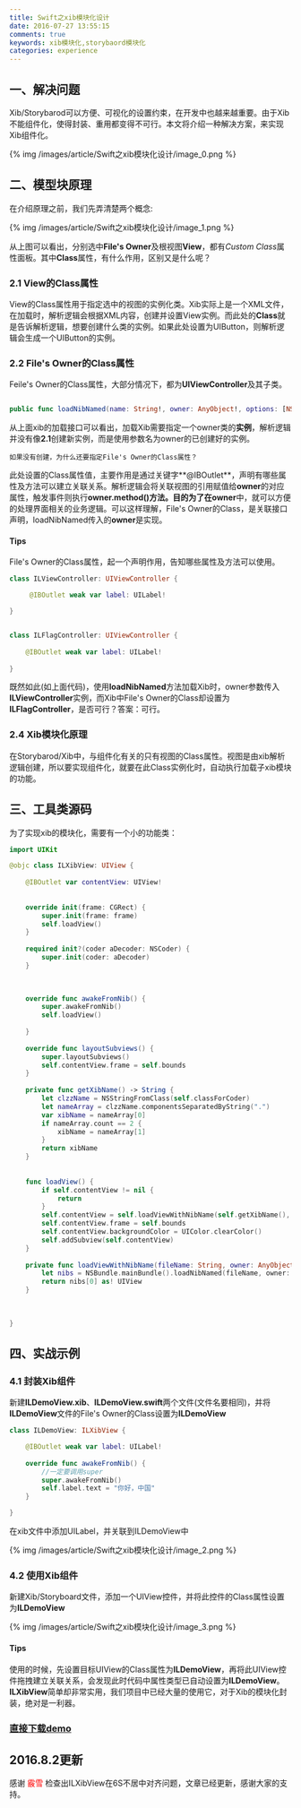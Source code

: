 ```yaml
---
title: Swift之xib模块化设计
date: 2016-07-27 13:55:15
comments: true
keywords: xib模块化,storybaord模块化
categories: experience
---
```

## 一、解决问题
Xib/Storybarod可以方便、可视化的设置约束，在开发中也越来越重要。由于Xib不能组件化，使得封装、重用都变得不可行。本文将介绍一种解决方案，来实现Xib组件化。

{% img /images/article/Swift之xib模块化设计/image_0.png %}

<!-- more -->

## 二、模型块原理

在介绍原理之前，我们先弄清楚两个概念:

{% img /images/article/Swift之xib模块化设计/image_1.png %}

从上图可以看出，分别选中**File's Owner**及根视图**View**，都有*Custom Class*属性面板。其中**Class**属性，有什么作用，区别又是什么呢？

### 2.1 View的Class属性

 View的Class属性用于指定选中的视图的实例化类。Xib实际上是一个XML文件，在加载时，解析逻辑会根据XML内容，创建并设置View实例。而此处的**Class**就是告诉解析逻辑，想要创建什么类的实例。如果此处设置为UIButton，则解析逻辑会生成一个UIButton的实例。
 
 
### 2.2 File's Owner的Class属性
 
Feile's Owner的Class属性，大部分情况下，都为**UIViewController**及其子类。


``` swift

public func loadNibNamed(name: String!, owner: AnyObject!, options: [NSObject : AnyObject]!) -> [AnyObject]!


```

从上面xib的加载接口可以看出，加载Xib需要指定一个owner类的**实例**，解析逻辑并没有像**2.1**创建新实例，而是使用参数名为owner的已创建好的实例。

	如果没有创建，为什么还要指定File's Owner的Class属性？

此处设置的Class属性值，主要作用是通过关键字**@IBOutlet**，声明有哪些属性及方法可以建立关联关系。解析逻辑会将关联视图的引用赋值给**owner**的对应属性，触发事件则执行**owner.method()**方法。目的为了在**owner**中，就可以方便的处理界面相关的业务逻辑。可以这样理解，File's Owner的Class，是关联接口声明，loadNibNamed传入的**owner**是实现。

#### Tips
File's Owner的Class属性，起一个声明作用，告知哪些属性及方法可以使用。

``` swift
class ILViewController: UIViewController {

     @IBOutlet weak var label: UILabel!

}


class ILFlagController: UIViewController {
    
    @IBOutlet weak var label: UILabel!
    
}
```


既然如此(如上面代码)，使用**loadNibNamed**方法加载Xib时，owner参数传入**ILViewController**实例，而Xib中File's Owner的Class却设置为**ILFlagController**，是否可行？答案：可行。

### 2.4 Xib模块化原理
在Storybarod/Xib中，与组件化有关的只有视图的Class属性。视图是由xib解析逻辑创建，所以要实现组件化，就要在此Class实例化时，自动执行加载子xib模块的功能。

## 三、工具类源码
为了实现xib的模块化，需要有一个小的功能类：


``` swift
import UIKit

@objc class ILXibView: UIView {
    
    @IBOutlet var contentView: UIView!
    
    
    override init(frame: CGRect) {
        super.init(frame: frame)
        self.loadView()
    }
    
    required init?(coder aDecoder: NSCoder) {
        super.init(coder: aDecoder)
    }

    
    
    override func awakeFromNib() {
        super.awakeFromNib()
        self.loadView()
        
    }
    
    override func layoutSubviews() {
        super.layoutSubviews()
        self.contentView.frame = self.bounds
    }
    
    private func getXibName() -> String {
        let clzzName = NSStringFromClass(self.classForCoder)
        let nameArray = clzzName.componentsSeparatedByString(".")
        var xibName = nameArray[0]
        if nameArray.count == 2 {
            xibName = nameArray[1]
        }
        return xibName
    }
    
    
    func loadView() {
        if self.contentView != nil {
            return
        }
        self.contentView = self.loadViewWithNibName(self.getXibName(), owner: self)
        self.contentView.frame = self.bounds
        self.contentView.backgroundColor = UIColor.clearColor()
        self.addSubview(self.contentView)
    }
    
    private func loadViewWithNibName(fileName: String, owner: AnyObject) -> UIView {
        let nibs = NSBundle.mainBundle().loadNibNamed(fileName, owner: owner, options: nil)
        return nibs[0] as! UIView
    }
    
    
    
}
```

## 四、实战示例

### 4.1 封装Xib组件

新建**ILDemoView.xib**、**ILDemoView.swift**两个文件(文件名要相同)，并将**ILDemoView**文件的File's Owner的Class设置为**ILDemoView**

``` swift
class ILDemoView: ILXibView {

    @IBOutlet weak var label: UILabel!
    
    override func awakeFromNib() {
    	//一定要调用super
        super.awakeFromNib()
        self.label.text = "你好，中国"
    }

}
```

在xib文件中添加UILabel，并关联到ILDemoView中

{% img /images/article/Swift之xib模块化设计/image_2.png %}

### 4.2 使用Xib组件

新建Xib/Storyboard文件，添加一个UIView控件，并将此控件的Class属性设置为**ILDemoView**

{% img /images/article/Swift之xib模块化设计/image_3.png %}


#### Tips
使用的时候，先设置目标UIView的Class属性为**ILDemoView**，再将此UIView控件拖拽建立关联关系，会发现此时代码中属性类型已自动设置为**ILDemoView**。**ILXibView**简单却非常实用，我们项目中已经大量的使用它，对于Xib的模块化封装，绝对是一利器。


### [直接下载demo](/download/Swift之xib模块化设计/ILXibDemo.zip)


## 2016.8.2更新

感谢 <font color='red'>霰雪</font> 检查出ILXibView在6S不居中对齐问题，文章已经更新，感谢大家的支持。